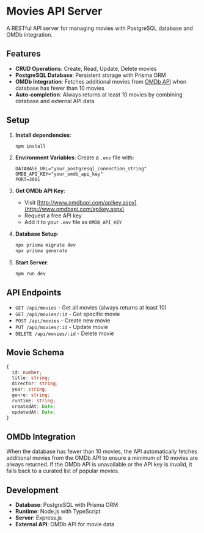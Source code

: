 # Movies API Server

A RESTful API server for managing movies with PostgreSQL database and OMDb integration.

## Features

- **CRUD Operations**: Create, Read, Update, Delete movies
- **PostgreSQL Database**: Persistent storage with Prisma ORM
- **OMDb Integration**: Fetches additional movies from [OMDb API](https://www.omdbapi.com/) when database has fewer than 10 movies
- **Auto-completion**: Always returns at least 10 movies by combining database and external API data

## Setup

1. **Install dependencies**:
   ```bash
   npm install
   ```

2. **Environment Variables**:
   Create a `.env` file with:
   ```
   DATABASE_URL="your_postgresql_connection_string"
   OMDB_API_KEY="your_omdb_api_key"
   PORT=3001
   ```

3. **Get OMDb API Key**:
   - Visit [http://www.omdbapi.com/apikey.aspx](http://www.omdbapi.com/apikey.aspx)
   - Request a free API key
   - Add it to your `.env` file as `OMDB_API_KEY`

4. **Database Setup**:
   ```bash
   npx prisma migrate dev
   npx prisma generate
   ```

5. **Start Server**:
   ```bash
   npm run dev
   ```

## API Endpoints

- `GET /api/movies` - Get all movies (always returns at least 10)
- `GET /api/movies/:id` - Get specific movie
- `POST /api/movies` - Create new movie
- `PUT /api/movies/:id` - Update movie
- `DELETE /api/movies/:id` - Delete movie

## Movie Schema

```typescript
{
  id: number;
  title: string;
  director: string;
  year: string;
  genre: string;
  runtime: string;
  createdAt: Date;
  updatedAt: Date;
}
```

## OMDb Integration

When the database has fewer than 10 movies, the API automatically fetches additional movies from the OMDb API to ensure a minimum of 10 movies are always returned. If the OMDb API is unavailable or the API key is invalid, it falls back to a curated list of popular movies.

## Development

- **Database**: PostgreSQL with Prisma ORM
- **Runtime**: Node.js with TypeScript
- **Server**: Express.js
- **External API**: OMDb API for movie data 